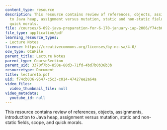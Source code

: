 ```yaml
---
content_type: resource
description: This resource contains review of references, objects, assignments, introduction
  to Java heap, assignment versus mutation, static and non-static fields, scope, and
  quick morals.
file: /courses/6-092-java-preparation-for-6-170-january-iap-2006/f74cb0369547c5c3c01447427ee2a64a_lecture1b.pdf
file_type: application/pdf
learning_resource_types:
- Lecture Notes
license: https://creativecommons.org/licenses/by-nc-sa/4.0/
ocw_type: OCWFile
parent_title: Lecture Notes
parent_type: CourseSection
parent_uid: 3370f7bb-850e-80d3-71fd-4bd7b0b36b3b
resourcetype: Document
title: lecture1b.pdf
uid: f74cb036-9547-c5c3-c014-47427ee2a64a
video_files:
  video_thumbnail_file: null
video_metadata:
  youtube_id: null
---
```

This resource contains review of references, objects, assignments, introduction to Java heap, assignment versus mutation, static and non-static fields, scope, and quick morals.